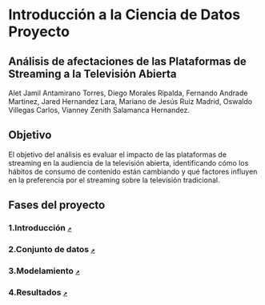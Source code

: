 # Introducción a la Ciencia de Datos Proyecto

## Análisis de afectaciones de las Plataformas de Streaming a la Televisión Abierta 

Alet Jamil Antamirano Torres,
Diego Morales Ripalda,
Fernando Andrade Martinez,
Jared Hernandez Lara,
Mariano de Jesús Ruiz Madrid,
Oswaldo Villegas Carlos,
Vianney Zenith Salamanca Hernandez.

## Objetivo

El objetivo del análisis es evaluar el impacto de las plataformas de streaming en la audiencia de la televisión abierta, identificando cómo los hábitos de consumo de contenido están cambiando y qué factores influyen en la preferencia por el streaming sobre la televisión tradicional.

## Fases del proyecto
### 1.Introducción [`↗️`](Introduccion.md)

### 2.Conjunto de datos [`↗️`](data/Conjunto%20de%20datos.md)

### 3.Modelamiento [`↗️`](modelamiento.md)

### 4.Resultados [`↗️`](reports/analisis_graficas.md)

